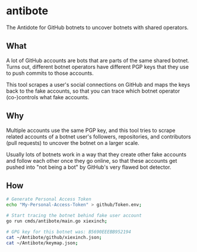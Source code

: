 
# antibote

The Antidote for GitHub botnets to uncover botnets with shared operators.



## What

A lot of GitHub accounts are bots that are parts of the same
shared botnet. Turns out, different botnet operators have
different PGP keys that they use to push commits to those
accounts.

This tool scrapes a user's social connections on GitHub and
maps the keys back to the fake accounts, so that you can trace
which botnet operator (co-)controls what fake accounts.

## Why

Multiple accounts use the same PGP key, and this tool
tries to scrape related accounts of a botnet user's followers,
repositories, and contributors (pull requests) to uncover
the botnet on a larger scale.

Usually lots of botnets work in a way that they create other
fake accounts and follow each other once they go online, so
that these accounts get pushed into "not being a bot" by
GitHub's very flawed bot detector.

## How

```bash
# Generate Personal Access Token
echo "My-Personal-Access-Token" > github/Token.env;

# Start tracing the botnet behind fake user account
go run cmds/antibote/main.go xiexinch;

# GPG key for this botnet was: B5690EEEBB952194
cat ~/Antibote/github/xiexinch.json;
cat ~/Antibote/keymap.json;
```

